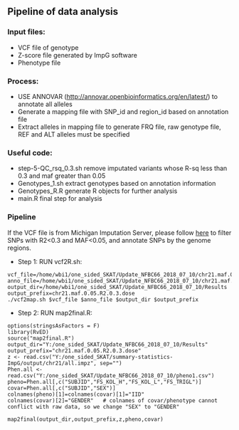 
## Pipeline of data analysis

### Input files: 
- VCF file of genotype
- Z-score file generated by ImpG software
- Phenotype file

### Process:
- USE ANNOVAR (http://annovar.openbioinformatics.org/en/latest/) to annotate all alleles
- Generate a mapping file with SNP_id and region_id based on annotation file
- Extract alleles in mapping file to generate FRQ file, raw genotype file, REF and ALT alleles must be specified

### Useful code:
- step-5-QC_rsq_0.3.sh remove imputated variants whose R-sq less than 0.3 and maf greater than 0.05
- Genotypes_1.sh extract genotypes based on annotation information
- Genotypes_R.R generate R objects for further analysis
- main.R final step for analysis


### Pipeline 
If the VCF file is from Michigan Imputation Server, please follow [here](https://github.com/WenjianBI/Bioinformatics) to filter SNPs with R2<0.3 and MAF<0.05, and annotate SNPs by the genome regions.

- Step 1: RUN vcf2R.sh:
```
vcf_file=/home/wbi1/one_sided_SKAT/Update_NFBC66_2018_07_10/chr21.maf.0.05.R2.0.3.dose.vcf
anno_file=/home/wbi1/one_sided_SKAT/Update_NFBC66_2018_07_10/chr21.maf.0.05.R2.0.3.dose.anno.hg19_multianno.txt
output_dir=/home/wbi1/one_sided_SKAT/Update_NFBC66_2018_07_10/Results
output_prefix=chr21.maf.0.05.R2.0.3.dose
./vcf2map.sh $vcf_file $anno_file $output_dir $output_prefix
```
- Step 2: RUN map2final.R:
```
options(stringsAsFactors = F)
library(RvED)
source("map2final.R")
output_dir="Y:/one_sided_SKAT/Update_NFBC66_2018_07_10/Results"
output_prefix="chr21.maf.0.05.R2.0.3.dose"
z <- read.csv("Y:/one_sided_SKAT/summary-statistics-ImpG/output/chr21/all.impz", sep="")
Phen.all <- read.csv("Y:/one_sided_SKAT/Update_NFBC66_2018_07_10/pheno1.csv")
pheno=Phen.all[,c("SUBJID","FS_KOL_H","FS_KOL_L","FS_TRIGL")]
covar=Phen.all[,c("SUBJID","SEX")]
colnames(pheno)[1]=colnames(covar)[1]="IID"
colnames(covar)[2]="GENDER"   # colnames of covar/phenotype cannot conflict with raw data, so we change "SEX" to "GENDER"

map2final(output_dir,output_prefix,z,pheno,covar)
```
